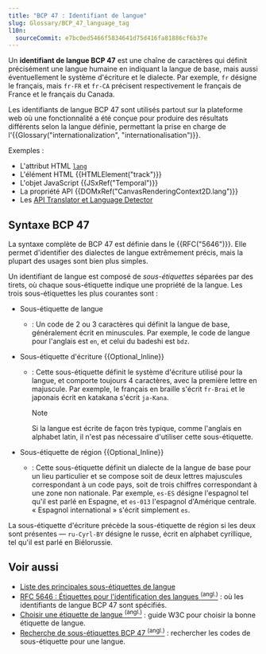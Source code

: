 ```yaml
---
title: "BCP 47 : Identifiant de langue"
slug: Glossary/BCP_47_language_tag
l10n:
  sourceCommit: e7bc0ed5466f5834641d75d416fa81886cf6b37e
---
```


Un **identifiant de langue BCP 47** est une chaîne de caractères qui définit précisément une langue humaine en indiquant la langue de base, mais aussi éventuellement le système d'écriture et le dialecte. Par exemple, `fr` désigne le français, mais `fr-FR` et `fr-CA` précisent respectivement le français de France et le français du Canada.

Les identifiants de langue BCP 47 sont utilisés partout sur la plateforme web où une fonctionnalité a été conçue pour produire des résultats différents selon la langue définie, permettant la prise en charge de l'{{Glossary("internationalization", "internationalisation")}}.

Exemples&nbsp;:

- L'attribut HTML [`lang`](/fr/docs/Web/HTML/Reference/Global_attributes/lang)
- L'élément HTML {{HTMLElement("track")}}
- L'objet JavaScript {{JSxRef("Temporal")}}
- La propriété API {{DOMxRef("CanvasRenderingContext2D.lang")}}
- Les [API Translator et Language Detector](/fr/docs/Web/API/Translator_and_Language_Detector_APIs)

## Syntaxe BCP 47

La syntaxe complète de BCP 47 est définie dans le {{RFC("5646")}}. Elle permet d'identifier des dialectes de langue extrêmement précis, mais la plupart des usages sont bien plus simples.

Un identifiant de langue est composé de _sous-étiquettes_ séparées par des tirets, où chaque sous-étiquette indique une propriété de la langue. Les trois sous-étiquettes les plus courantes sont&nbsp;:

- Sous-étiquette de langue
  - : Un code de 2 ou 3 caractères qui définit la langue de base, généralement écrit en minuscules. Par exemple, le code de langue pour l'anglais est `en`, et celui du badeshi est `bdz`.
- Sous-étiquette d'écriture {{Optional_Inline}}
  - : Cette sous-étiquette définit le système d'écriture utilisé pour la langue, et comporte toujours 4 caractères, avec la première lettre en majuscule. Par exemple, le français en braille s'écrit `fr-Brai` et le japonais écrit en katakana s'écrit `ja-Kana`.

    > [!NOTE]
    > Si la langue est écrite de façon très typique, comme l'anglais en alphabet latin, il n'est pas nécessaire d'utiliser cette sous-étiquette.

- Sous-étiquette de région {{Optional_Inline}}
  - : Cette sous-étiquette définit un dialecte de la langue de base pour un lieu particulier et se compose soit de deux lettres majuscules correspondant à un code pays, soit de trois chiffres correspondant à une zone non nationale. Par exemple, `es-ES` désigne l'espagnol tel qu'il est parlé en Espagne, et `es-013` l'espagnol d'Amérique centrale. «&nbsp;Espagnol international&nbsp;» s'écrit simplement `es`.

La sous-étiquette d'écriture précède la sous-étiquette de région si les deux sont présentes — `ru-Cyrl-BY` désigne le russe, écrit en alphabet cyrillique, tel qu'il est parlé en Biélorussie.

## Voir aussi

- [Liste des principales sous-étiquettes de langue](https://fr.wikipedia.org/wiki/%C3%89tiquette_d%27identification_de_langues_IETF#Exemples)
- [RFC 5646&nbsp;: Étiquettes pour l'identification des langues <sup>(angl.)</sup>](https://datatracker.ietf.org/doc/html/rfc5646)&nbsp;: où les identifiants de langue BCP 47 sont spécifiés.
- [Choisir une étiquette de langue <sup>(angl.)</sup>](https://www.w3.org/International/questions/qa-choosing-language-tags)&nbsp;: guide W3C pour choisir la bonne étiquette de langue.
- [Recherche de sous-étiquettes BCP 47 <sup>(angl.)</sup>](https://r12a.github.io/app-subtags/)&nbsp;: rechercher les codes de sous-étiquette pour une langue.
